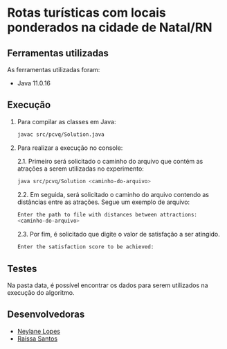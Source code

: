 # Rotas turísticas com locais ponderados na cidade de Natal/RN

## Ferramentas utilizadas

As ferramentas utilizadas foram: 

- Java 11.0.16

## Execução


1. Para compilar as classes em Java:

    ```bash
    javac src/pcvq/Solution.java
    ```

2. Para realizar a execução no console:

    2.1. Primeiro será solicitado o caminho do arquivo que contém as atrações a serem utilizadas no experimento:
  
    ```bash
    java src/pcvq/Solution <caminho-do-arquivo>
    ```

    2.2. Em seguida, será solicitado o caminho do arquivo contendo as distâncias entre as atrações. Segue um exemplo de arquivo:
    
    ```bash
    Enter the path to file with distances between attractions: 
    <caminho-do-arquivo>
    ```

    2.3. Por fim, é solicitado que digite o valor de satisfação a ser atingido.
    ```bash
    Enter the satisfaction score to be achieved: 
    ```

## Testes
Na pasta data, é possível encontrar os dados para serem utilizados na execução do algoritmo.

## Desenvolvedoras
- [Neylane Lopes](https://github.com/neylanepl) 
- [Raíssa Santos](https://github.com/raixasantos)